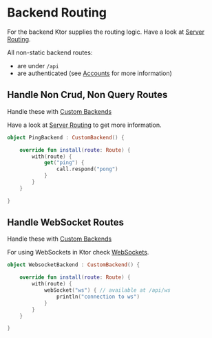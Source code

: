 # Backend Routing

For the backend Ktor supplies the routing logic. Have a look at 
[Server Routing](https://ktor.io/servers/features/routing.html).

All non-static backend routes:

* are under `/api`
* are authenticated (see [Accounts](../common/Accounts.md) for more information)

## Handle Non Crud, Non Query Routes

Handle these with [Custom Backends](./CustomBackends.md)

Have a look at [Server Routing](https://ktor.io/servers/features/routing.html) to get more information.

```kotlin
object PingBackend : CustomBackend() {

    override fun install(route: Route) {
        with(route) {
            get("ping") {
                call.respond("pong")
            }
        }
    }

}
```

## Handle WebSocket Routes

Handle these with [Custom Backends](./CustomBackends.md)

For using WebSockets in Ktor check [WebSockets](https://ktor.io/servers/features/websockets.html).

```kotlin
object WebsocketBackend : CustomBackend() {

    override fun install(route: Route) {
        with(route) {
            webSocket("ws") { // available at /api/ws
                println("connection to ws")
            }
        }
    }

}
```